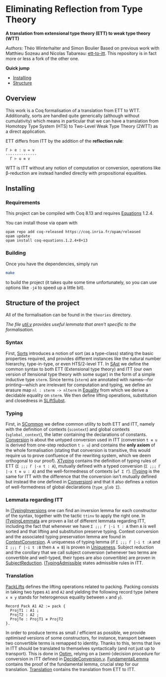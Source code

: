 # Eliminating Reflection from Type Theory
**A translation from extensional type theory (ETT) to weak type theory (WTT)**

*Authors:* Théo Winterhalter and Simon Boulier
Based on previous work with Matthieu Sozeau and Nicolas Tabareau:
[ett-to-itt]. This repository is in fact more or less a fork of the other one.

[ett-to-itt]: https://github.com/TheoWinterhalter/ett-to-itt

**Quick jump**
- [Installing](#installing)
- [Structure](#structure-of-the-project)

## Overview

This work is a Coq formalisation of a translation from ETT to WTT.
Additionally, sorts are handled quite generically (although without
cumulativity) which means in particular that we can have a translation from
Homotopy Type System (HTS) to Two-Level Weak Type Theory (2WTT) as a direct
application.

ETT differs from ITT by the addition of the **reflection rule**:
```
Γ ⊢ e : u = v
--------------
  Γ ⊢ u ≡ v
```

WTT is ITT without any notion of computation or conversion, operations like
β-reduction are instead handled directly with propositional equalities.

## Installing

### Requirements

This project can be compiled with Coq 8.13 and requires
[Equations](http://mattam82.github.io/Coq-Equations/) 1.2.4.

You can install those via opam with
```fish
opam repo add coq-released https://coq.inria.fr/opam/released
opam update
opam install coq-equations.1.2.4+8+13
```

### Building

Once you have the dependencies, simply run
```bash
make
```
to build the project (it takes quite some time unfortunately, so you
can use options like `-j4` to speed up a little bit).


## Structure of the project

All of the formalisation can be found in the `theories` directory.

*The file [util.v](theories/util.v)
provides useful lemmata that aren't specific to the formalisation.*

### Syntax

First, [Sorts](theories/Sorts.v) introduces a notion of sort (as a type-class)
stating the basic properties required, and provides different instances
like the natural number hierarchy, type-in-type, or even HTS/2-level TT.
In [SAst](SAst.v) we define the common syntax to both ETT (Extensional type
theory) and ITT (our own version of Itensional type theory with some sugar) in
the form of a simple inductive type `sterm`.
Since terms (`sterm`) are annotated with names—for printing—which are
irrelevant for computation and typing, we define an erasure map
`nl : sterm -> nlterm` in [Equality](theories/Equality.v) from which we derive
a decidable equality on `sterm`.
We then define lifting operations, substitution and closedness in
[SLiftSubst](SLiftSubst.v).

### Typing

First, in [SCommon](theories/SCommon.v) we define common utility to both ETT and
ITT, namely with the definition of contexts (`scontext`) and global
contexts (`sglobal_context`), the latter containing the declarations of
constants.
[Conversion](theories/Conversion.v) is about the untyped conversion used in ITT
(conversion `t ≡ u` is derived from one-step reduction `t ▷ u`) and contains
the **only axiom** of the whole formalisation (stating that conversion
is transitive, this would require us to prove confluence of the
rewriting system, which we deem orthogonal to our proof).
[XTyping](theories/XTyping.v) contains the definition of typing rules of ETT
(`Σ ;;; Γ |-x t : A`), mutually defined with a typed conversion
(`Σ ;;; Γ |-x t ≡ u : A`) and the well-formedness of contexts (`wf Σ Γ`).
[ITyping](theories/ITyping.v) is the same for ITT with the difference that the
conversion isn't mutually defined but instead the one defined in
[Conversion](theories/Conversion.v)) and that it also defines a notion of
well-formedness of global declarations (`type_glob Σ`).

### Lemmata regarding ITT

In [ITypingInversions](theories/ITypingInversions.v) one can find an inversion
lemma for each constructor of the syntax, together with the tactic `ttinv` to
apply the right one.
In [ITypingLemmata](theories/ITypingLemmata.v) are proven a list of different
lemmata regarding ITT, including the fact that whenever we have
`Σ ;;; Γ |-i t : A` then `A` is well sorted and that lifting and substitution
preserve typing.
Context conversion and the associated typing preservation lemma are found in
[ContextConversion](theories/ContextConversion.v).
A uniqueness of typing lemma (if `Σ ;;; Γ |-i t :A` and `Σ ;;; Γ |-i t :B` then
`A ≡ B`) is proven in [Uniqueness](theories/Uniqueness.v).
Subject reduction and the corollary that we call subject conversion
(whenever two terms are convertible and well-typed, their types are also
convertible) are proven in [SubjectReduction](theories/SubjectReduction.v).
[ITypingAdmissible](theories/ITypingAdmissible.v) states admissible rules in
ITT.

### Translation

[PackLifts](PackLifts.v) defines the lifting operations related to packing.
Packing consists in taking two types `A1` and `A2` and yielding the following
record type (where `x ≅ y` stands for heterogenous equality between `x` and
`y`).
```coq
Record Pack A1 A2 := pack {
  ProjT1 : A1 ;
  ProjT2 : A2 ;
  ProjTe : ProjT1 ≅ ProjT2
}.
```
In order to produce terms as small / efficient as possible, we provide
*optimised* versions of some constructors, for instance, transport
between two convertible terms is remapped to identity. Thanks to this, terms
that live in ITT should be translated to themselves syntactically (and not just
up to transport).
This is done in [Optim](theories/Optim.v), relying on a (semi-)decision
procedure for conversion in ITT defined in
[DecideConversion.v](theories/DecideConversion.v).
[FundamentalLemma](theories/FundamentalLemma.v) contains the proof of the
fundamental lemma, crucial step for our translation.
[Translation](theories/Translation.v) contains the translation from ETT to ITT.
